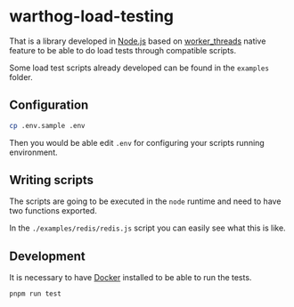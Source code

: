 # warthog-load-testing

That is a library developed in <a href="https://nodejs.org">Node.js</a> based on <a href="https://nodejs.org/api/worker_threads.html">worker_threads</a> native feature to be able to do load tests through compatible scripts.

Some load test scripts already developed can be found in the `examples` folder.

## Configuration

```bash
cp .env.sample .env
```

Then you would be able edit `.env` for configuring your scripts running environment.

## Writing scripts

The scripts are going to be executed in the `node` runtime and need to have two functions exported.

In the `./examples/redis/redis.js` script you can easily see what this is like.

## Development

It is necessary to have <a href="https://www.docker.com/">Docker</a> installed to be able to run the tests.

```bash
pnpm run test
```